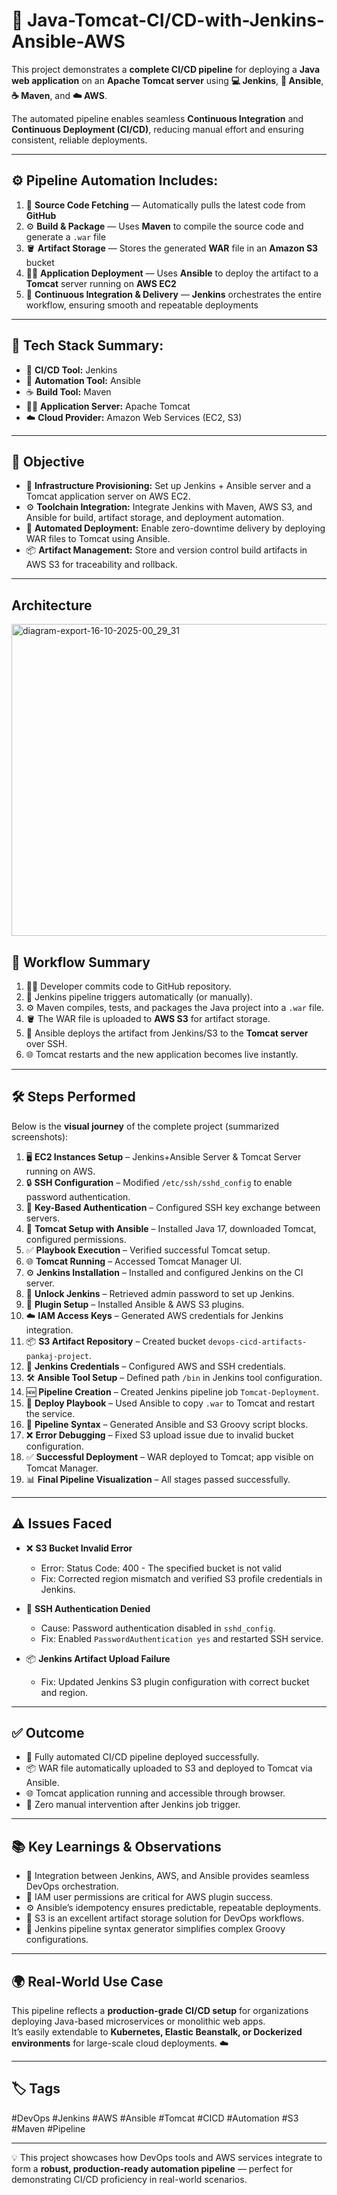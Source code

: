 # 🚀 Java-Tomcat-CI/CD-with-Jenkins-Ansible-AWS

This project demonstrates a **complete CI/CD pipeline** for deploying a **Java web application** on an **Apache Tomcat server** using **💻 Jenkins**, **🤖 Ansible**, **☕ Maven**, and **☁️ AWS**.

The automated pipeline enables seamless **Continuous Integration** and **Continuous Deployment (CI/CD)**, reducing manual effort and ensuring consistent, reliable deployments.

---

## ⚙️ Pipeline Automation Includes:

1. 🧩 **Source Code Fetching** — Automatically pulls the latest code from **GitHub**  
2. ⚙️ **Build & Package** — Uses **Maven** to compile the source code and generate a `.war` file  
3. 🪣 **Artifact Storage** — Stores the generated **WAR** file in an **Amazon S3** bucket  
4. 🐱‍💻 **Application Deployment** — Uses **Ansible** to deploy the artifact to a **Tomcat** server running on **AWS EC2**  
5. 🔁 **Continuous Integration & Delivery** — **Jenkins** orchestrates the entire workflow, ensuring smooth and repeatable deployments  

---

## 🌟 Tech Stack Summary:
- 🧠 **CI/CD Tool:** Jenkins  
- 🤖 **Automation Tool:** Ansible  
- ☕ **Build Tool:** Maven  
- 🐱‍🏍 **Application Server:** Apache Tomcat  
- ☁️ **Cloud Provider:** Amazon Web Services (EC2, S3)

---

## 🎯 Objective

- 🧱 **Infrastructure Provisioning:** Set up Jenkins + Ansible server and a Tomcat application server on AWS EC2.  
- ⚙️ **Toolchain Integration:** Integrate Jenkins with Maven, AWS S3, and Ansible for build, artifact storage, and deployment automation.  
- 🚀 **Automated Deployment:** Enable zero-downtime delivery by deploying WAR files to Tomcat using Ansible.  
- 📦 **Artifact Management:** Store and version control build artifacts in AWS S3 for traceability and rollback.
---

## Architecture
<img width="933" height="499" alt="diagram-export-16-10-2025-00_29_31" src="https://github.com/user-attachments/assets/f32aec99-373b-4f29-86b9-2f6009b486b6" />


## 🔄 Workflow Summary

1. 🧑‍💻 Developer commits code to GitHub repository.  
2. 🔔 Jenkins pipeline triggers automatically (or manually).  
3. ⚙️ Maven compiles, tests, and packages the Java project into a `.war` file.  
4. 🪣 The WAR file is uploaded to **AWS S3** for artifact storage.  
5. 🤖 Ansible deploys the artifact from Jenkins/S3 to the **Tomcat server** over SSH.  
6. 🌐 Tomcat restarts and the new application becomes live instantly.

---

## 🛠 Steps Performed

Below is the **visual journey** of the complete project (summarized screenshots):

1. 🖥️ **EC2 Instances Setup** – Jenkins+Ansible Server & Tomcat Server running on AWS.  
2. 🔒 **SSH Configuration** – Modified `/etc/ssh/sshd_config` to enable password authentication.  
3. 🔑 **Key-Based Authentication** – Configured SSH key exchange between servers.  
4. 📜 **Tomcat Setup with Ansible** – Installed Java 17, downloaded Tomcat, configured permissions.  
5. ✅ **Playbook Execution** – Verified successful Tomcat setup.  
6. 🌐 **Tomcat Running** – Accessed Tomcat Manager UI.  
7. ⚙️ **Jenkins Installation** – Installed and configured Jenkins on the CI server.  
8. 🔐 **Unlock Jenkins** – Retrieved admin password to set up Jenkins.  
9. 🧩 **Plugin Setup** – Installed Ansible & AWS S3 plugins.  
10. ☁️ **IAM Access Keys** – Generated AWS credentials for Jenkins integration.  
11. 📦 **S3 Artifact Repository** – Created bucket `devops-cicd-artifacts-pankaj-project`.  
12. 🔑 **Jenkins Credentials** – Configured AWS and SSH credentials.  
13. 🛠 **Ansible Tool Setup** – Defined path `/bin` in Jenkins tool configuration.  
14. 🆕 **Pipeline Creation** – Created Jenkins pipeline job `Tomcat-Deployment`.  
15. 🚀 **Deploy Playbook** – Used Ansible to copy `.war` to Tomcat and restart the service.  
16. 📝 **Pipeline Syntax** – Generated Ansible and S3 Groovy script blocks.  
17. ❌ **Error Debugging** – Fixed S3 upload issue due to invalid bucket configuration.  
18. ✅ **Successful Deployment** – WAR deployed to Tomcat; app visible on Tomcat Manager.  
19. 📊 **Final Pipeline Visualization** – All stages passed successfully.

---

## ⚠️ Issues Faced

- ❌ **S3 Bucket Invalid Error**  
  - Error: Status Code: 400 - The specified bucket is not valid  
  - Fix: Corrected region mismatch and verified S3 profile credentials in Jenkins.

- 🔐 **SSH Authentication Denied**  
  - Cause: Password authentication disabled in `sshd_config`.  
  - Fix: Enabled `PasswordAuthentication yes` and restarted SSH service.

- 📦 **Jenkins Artifact Upload Failure**  
  - Fix: Updated Jenkins S3 plugin configuration with correct bucket and region.

---

## ✅ Outcome

- 💯 Fully automated CI/CD pipeline deployed successfully.  
- 📦 WAR file automatically uploaded to S3 and deployed to Tomcat via Ansible.  
- 🌐 Tomcat application running and accessible through browser.  
- 🔁 Zero manual intervention after Jenkins job trigger.

---

## 📚 Key Learnings & Observations

- 🔄 Integration between Jenkins, AWS, and Ansible provides seamless DevOps orchestration.  
- 🔑 IAM user permissions are critical for AWS plugin success.  
- ⚙️ Ansible’s idempotency ensures predictable, repeatable deployments.  
- 📁 S3 is an excellent artifact storage solution for DevOps workflows.  
- 🧩 Jenkins pipeline syntax generator simplifies complex Groovy configurations.

---

## 🌍 Real-World Use Case

This pipeline reflects a **production-grade CI/CD setup** for organizations deploying Java-based microservices or monolithic web apps.  
It’s easily extendable to **Kubernetes, Elastic Beanstalk, or Dockerized environments** for large-scale cloud deployments. ☁️

---

## 🏷 Tags

#DevOps #Jenkins #AWS #Ansible #Tomcat #CICD #Automation #S3 #Maven #Pipeline

---

💡 This project showcases how DevOps tools and AWS services integrate to form a **robust, production-ready automation pipeline** — perfect for demonstrating CI/CD proficiency in real-world scenarios.
